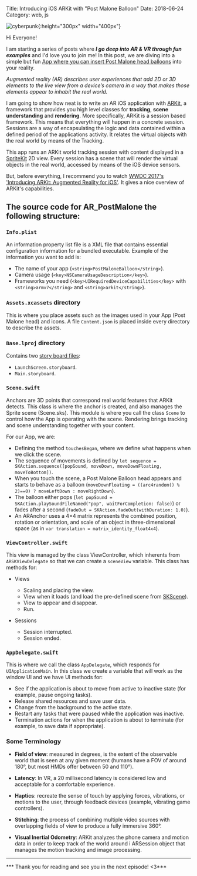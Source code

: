 Title: Introducing iOS ARKit with "Post Malone Balloon"
Date: 2018-06-24
Category: web, js

![cyberpunk](./cyberpunk/post_1.jpg){:height="300px" width="400px"}

Hi Everyone!

I am starting a series of posts where ***I go deep into AR & VR through fun examples*** and I'd love you to join me! In this post, we are diving into a simple but fun [App where you can insert Post Malone head balloons](https://github.com/bt3gl/AR_PostMalone) into your reality.

*Augmented reality (AR) describes user experiences that add 2D or 3D elements to the live view from a device’s camera in a way that makes those elements appear to inhabit the real world.*


I am going to show how neat is to write an AR iOS application with [ARKit](https://developer.apple.com/arkit/), a framework that provides you high level classes for **tracking**, **scene understanding** and **rendering**. More specifically, ARKit is a session based framework. This means that everything will happen in a concrete session. Sessions are a way of encapsulating the logic and data contained within a defined period of the applications activity. It relates the virtual objects with the real world by means of the Tracking.

This app runs an ARKit world tracking session with content displayed in a [SpriteKit](https://developer.apple.com/documentation/spriteKit) 2D view. Every session has a scene that will render the virtual objects in the real world, accessed by means of the iOS device sensors.

But, before everything, I recommend you to watch [WWDC 2017's 'Introducing ARKit: Augmented Reality for iOS'](https://developer.apple.com/videos/play/wwdc2017/602/). It gives a nice overview of ARKit's capabilities.


## The source code for AR_PostMalone the following structure:

### `Info.plist`

An information property list file is a XML file that contains essential configuration information for a bundled executable. Example of the information you want to add is:

* The name of your app (`<string>PostMaloneBalloon</string>`).
* Camera usage (`<key>NSCameraUsageDescription</key>`).
* Frameworks you need (`<key>UIRequiredDeviceCapabilities</key>` with `<string>armv7</string>` and `<string>arkit</string>`).


### `Assets.xcassets` directory

This is where you place assets such as the images used in your App (Post Malone head) and icons. A file `Content.json` is placed inside every directory to describe the assets.

### `Base.lproj` directory

Contains two [story board files](https://www.raywenderlich.com/160521/storyboards-tutorial-ios-11-part-1):

* `LaunchScreen.storyboard`.
* `Main.storyboard`.



### `Scene.swift`

Anchors are 3D points that correspond real world features that ARKit detects. This class is where the anchor is created, and also manages the Sprite scene (Scene.sks). This module is where you call the class `Scene` to control how the App is operating with the scene. Rendering brings tracking and scene understanding together with your content.

For our App, we are:

* Defining the method `touchesBegan`, where we define what happens when we click the scene.
* The sequence of movements is defined by `let sequence = SKAction.sequence([popSound, moveDown, moveDownFloating, moveToBottom])`.
* When you touch the scene, a Post Malone Balloon head appears and starts to behave as a balloon (`moveDownFloating = ((arc4random() % 2)==0) ? moveLeftDown : moveRightDown`).
* The balloon either pops (`let popSound = SKAction.playSoundFileNamed("pop", waitForCompletion: false)`) or fades after a second (`fadeOut = SKAction.fadeOut(withDuration: 1.0)`).
* An ARAnchor uses a 4×4 matrix represents the combined position, rotation or orientation, and scale of an object in three-dimensional space (as in `var translation = matrix_identity_float4x4`).


### `ViewController.swift`

This view is managed by the class ViewController, which inherents from `ARSKViewDelegate` so that we can create a `sceneView` variable. This class has methods for:

* Views
    - Scaling and placing the view.
    - View when it loads (and load the pre-defined scene from [SKScene](https://developer.apple.com/documentation/spritekit/skscene)).
    - View to appear and disappear.
    - Run.

* Sessions
    - Session interrupted.
    - Session ended.



### `AppDelegate.swift`

This is where we call the class `AppDelegate`, which responds for `UIApplicationMain`. In this class we create a variable that will work as the window UI and we have UI methods for:

* See if the application is about to move from active to inactive state (for example, pause ongoing tasks).
* Release shared resources and  save user data.
* Change from the background to the active state.
* Restart any tasks that were paused while the application was inactive.
* Termination actions for when the application is about to terminate (for example, to save data if appropriate).


### Some Terminology

* **Field of view**: measured in degrees, is the extent of the observable world that is seen at any given moment (humans have a FOV of around 180°, but most HMDs offer between 50 and 110°).

* **Latency**: In VR, a 20 millisecond latency is considered low and acceptable for a comfortable experience.

* **Haptics**: recreate the sense of touch by applying forces, vibrations, or motions to the user, through feedback devices (example, vibrating game controllers).

* **Stitching**: the process of combining multiple video sources with overlapping fields of view to produce a fully immersive 360°. 

* **Visual Inertial Odometry**: ARKit analyzes the phone camera and motion data in order to keep track of the world around i
ARSession object that manages the motion tracking and image processing.




----

*** Thank you for reading and see you in the next episode! <3***
